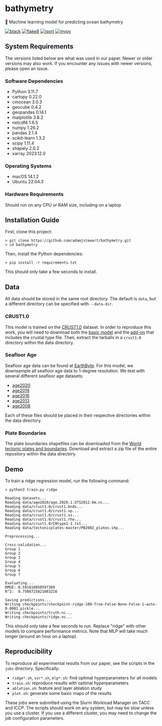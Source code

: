 # bathymetry
:ocean: Machine learning model for predicting ocean bathymetry

[![black](https://github.com/adamjstewart/bathymetry/actions/workflows/black.yaml/badge.svg)](https://github.com/adamjstewart/bathymetry/actions/workflows/black.yaml)
[![flake8](https://github.com/adamjstewart/bathymetry/actions/workflows/flake8.yaml/badge.svg)](https://github.com/adamjstewart/bathymetry/actions/workflows/flake8.yaml)
[![isort](https://github.com/adamjstewart/bathymetry/actions/workflows/isort.yaml/badge.svg)](https://github.com/adamjstewart/bathymetry/actions/workflows/isort.yaml)
[![mypy](https://github.com/adamjstewart/bathymetry/actions/workflows/mypy.yaml/badge.svg)](https://github.com/adamjstewart/bathymetry/actions/workflows/mypy.yaml)

## System Requirements

The versions listed below are what was used in our paper. Newer or older versions may also work. If you encounter any issues with newer versions, please open an issue.

### Software Dependencies

* Python 3.11.7
* cartopy 0.22.0
* cmocean 3.0.3
* geocube 0.4.2
* geopandas 0.14.1
* matplotlib 3.8.2
* netcdf4 1.6.5
* numpy 1.26.2
* pandas 2.1.4
* scikit-learn 1.3.2
* scipy 1.11.4
* shapely 2.0.2
* xarray 2023.12.0

### Operating Systems

* macOS 14.1.2
* Ubuntu 22.04.3

### Hardware Requirements

Should run on any CPU or RAM size, including on a laptop

## Installation Guide

First, clone this project:
```console
> git clone https://github.com/adamjstewart/bathymetry.git
> cd bathymetry
```
Then, install the Python dependencies:
```console
> pip install -r requirements.txt
```
This should only take a few seconds to install.

## Data

All data should be stored in the same root directory. The default is `data`, but a different directory can be specified with `--data-dir`.

### CRUST1.0

This model is trained on the [CRUST1.0](https://igppweb.ucsd.edu/~gabi/crust1.html) dataset. In order to reproduce this work, you will need to download both the [basic model](http://igppweb.ucsd.edu/~gabi/crust1/crust1.0.tar.gz) and the [add-on](http://igppweb.ucsd.edu/~gabi/crust1/crust1.0-addon.tar.gz) that includes the crustal type file. Then, extract the tarballs in a `crust1.0` directory within the data directory.

### Seafloor Age

Seafloor age data can be found at [EarthByte](https://www.earthbyte.org/category/resources/data-models/seafloor-age/). For this model, we downsample all seafloor age data to 1-degree resolution. We test with several different seafloor age datasets:

* [age2020](https://www.earthbyte.org/webdav/ftp/earthbyte/agegrid/2020/Grids/age.2020.1.GTS2012.6m.nc)
* [age2019](https://www.earthbyte.org/webdav/ftp/Data_Collections/Muller_etal_2019_Tectonics/Muller_etal_2019_Agegrids/Muller_etal_2019_Tectonics_v2.0_PresentDay_AgeGrid.nc)
* [age2016](https://www.earthbyte.org/webdav/ftp/Data_Collections/Muller_etal_2016_AREPS/Muller_etal_2016_AREPS_Agegrids/Muller_etal_2016_AREPS_Agegrids_v1.17/Muller_etal_2016_AREPS_v1.17_PresentDay_AgeGrid.nc)
* [age2013](https://www.earthbyte.org/webdav/ftp/papers/Muller_etal_OceanChemistry/Grids/agegrid_0.nc)
* [age2008](https://www.earthbyte.org/webdav/ftp/Data_Collections/Muller_etal_2008_G3/Seafloor_ages/age.3.6.unscaled.nc)

Each of these files should be placed in their respective directories within the data directory.

### Plate Boundaries

The plate boundaries shapefiles can be downloaded from the [World tectonic plates and boundaries](https://github.com/fraxen/tectonicplates). Download and extract a zip file of the entire repository within the data directory.

## Demo

To train a ridge regression model, run the following command:
```console
> python3 train.py ridge

Reading datasets...
Reading data/age2020/age.2020.1.GTS2012.6m.nc...
Reading data/crust1.0/crust1.bnds...
Reading data/crust1.0/crust1.vp...
Reading data/crust1.0/crust1.vs...
Reading data/crust1.0/crust1.rho...
Reading data/crust1.0/CNtype1-1.txt...
Reading data/tectonicplates-master/PB2002_plates.shp...

Preprocessing...

Cross-validation...
Group 1
Group 2
Group 3
Group 4
Group 5
Group 6
Group 7

Evaluating...
RMSE: 0.591818050597389
R^2:  0.7508725821083216

Saving predictions...
Writing checkpoints/checkpoint-ridge-100-True-False-None-False-1-auto-0.0001.pickle...
Writing checkpoints/truth.nc...
Writing checkpoints/ridge.nc...
```
This should only take a few seconds to run. Replace "ridge" with other models to compare performance metrics. Note that MLP will take much longer (around an hour on a laptop).

## Reproducibility

To reproduce all experimental results from our paper, see the scripts in the `jobs` directory. Specifically:

* `ridge*.sh`, `svr*.sh`, `mlp*.sh`: find optimal hyperparameters for all models
* `train.sh`: reproduce results with optimal hyperparameters
* `ablation.sh`: feature and layer ablation study
* `plot.sh`: generate some basic maps of the results

These jobs were submitted using the Slurm Workload Manager on TACC and ICCP. The scripts should work on any system, but may be slow unless you use a cluster. If you use a different cluster, you may need to change the job configuration parameters.
